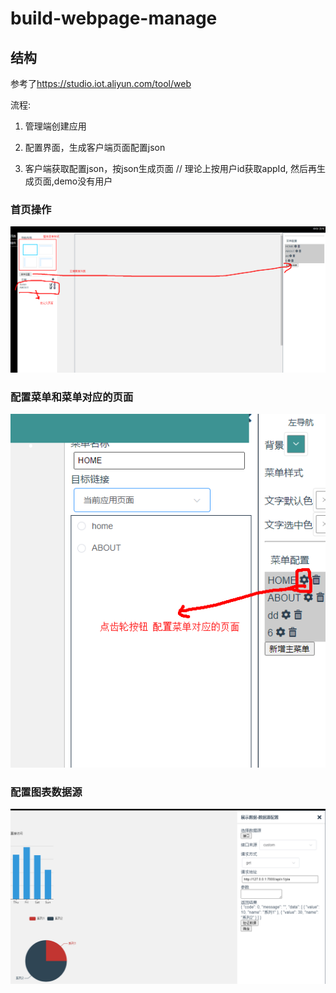 # build-webpage-manage

## 结构

参考了<https://studio.iot.aliyun.com/tool/web>

流程:

1. 管理端创建应用

2. 配置界面，生成客户端页面配置json

3. 客户端获取配置json，按json生成页面 // 理论上按用户id获取appId, 然后再生成页面,demo没有用户

### 首页操作

![基本](./readme/1.png)

### 配置菜单和菜单对应的页面

![菜单](./readme/2.png)

### 配置图表数据源

![数据源](./readme/3.png)
